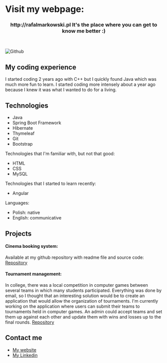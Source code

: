 # Visit my webpage:
<h3>
  <p align="center">
    http://rafalmarkowski.pl It's the place where you can get to know me better :) 
  </p>
</h3></br>


![Github](https://user-images.githubusercontent.com/46786100/115771083-ce417c80-a3ad-11eb-9574-9e63e6956591.jpg)

## My coding experience

I started coding 2 years ago with C++ but I quickly found Java which was much more fun to learn. I started coding more intensely about a year ago because I knew it was what I 
wanted to do for a living.

## Technologies

- Java
- Spring Boot Framework
- Hibernate
- Thymeleaf
- Git
- Bootstrap

Technologies that I'm familiar with, but not that good:
- HTML
- CSS
- MySQL

Technologies that I started to learn recently:
- Angular

Languages:
- Polish: native
- English: communicative

## Projects

#### Cinema booking system:

Available at my github repository with readme file and source code: [Repository](https://github.com/MarkowskiRafal/Cinema-booking-system)

#### Tournament management:

In college, there was a local competition in computer games between several teams in which many students participated. Everything was done by email, so I thought that an 
interesting solution would be to create an application that would allow the organization of tournaments.
I'm currently working on the application where users can submit their teams to tournaments held in computer games. An admin could accept teams and set them up against each other 
and update them with wins and losses up to the final rounds. [Repository](https://github.com/MarkowskiRafal/Tournament-management)

## Contact me

- [My website](http://rafalmarkowski.pl)
- [My Linkedin](https://www.linkedin.com/in/markowski-rafal/)
